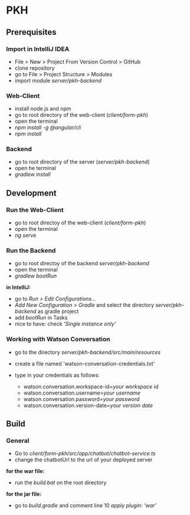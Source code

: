 # PKH

## Prerequisites

### Import in IntelliJ IDEA

-  File > New > Project From Version Control > GitHub
-  clone repository
-  go to File > Project Structure > Modules
-  import module *server/pkh-backend*

### Web-Client

-  install node.js and npm
-  go to root directory of the web-client (*client/form-pkh*)
-  open the terminal
-  *npm install -g @angular/cli*
-  *npm install*

### Backend 

-  go to root directory of the server (*server/pkh-backend*)
-  open he terminal 
-  *gradlew install*

## Development

### Run the Web-Client

-  go to root directoy of the web-client (*client/form-pkh*)
-  open the terminal
-  *ng serve*

### Run the Backend

-  go to root directoy of the backend *server/pkh-backend*
-  open the terminal
-  *gradlew bootRun*

**in IntelliJ:**
-  go to *Run > Edit Configurations...*
-  *Add New Configuration > Gradle* and select the directory *server/pkh-backend* as gradle project
-  add *bootRun* in Tasks
-  nice to have: check *'Single instance only'*


### Working with Watson Conversation

-  go to the directory *server/pkh-backend/src/main/resources*
-  create a file named 'watson-conversation-credentials.txt'
-  type in your credentials as follows:

   -  watson.conversation.workspace-id=*your workspace id*
   -  watson.conversation.username=*your username*
   -  watson.conversation.password=*your password*
   -  watson.conversation.version-date=*your version date*


## Build
### General
-  Go to *client/form-pkh/src/app/chatbot/chatbot-service.ts*
-  change the chatbotUrl to the url of your deployed server

**for the war file:**
-  run the *build.bat* on the root directory

**for the jar file:**
-  go to *build.gradle* and comment line 10 *apply plugin: 'war'*